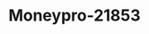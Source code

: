 ---
f_zip-code: 92220
f_state-code: CA
title: Moneypro-21853
f_phone: 951-922-1405
f_city-only: Banning
f_address: 1125 West Ramsey Banning
f_location-unique-id: '21853'
slug: moneypro-21853
updated-on: '2024-05-30T13:46:58.046Z'
created-on: '2024-05-30T13:36:59.803Z'
published-on: '2024-05-30T13:54:32.469Z'
f_city-state: cms/city/banning-ca.md
f_company: cms/company/moneypro.md
f_state: cms/state/california.md
layout: '[payday-loan].html'
tags: payday-loan
---